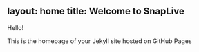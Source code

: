 layout: home
title: Welcome to SnapLive
---

Hello!

This is the homepage of your Jekyll site hosted on GitHub Pages
